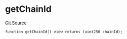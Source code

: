# getChainId
[Git Source](https://github.com/llama-community/vertex-v1/blob/693b03f6823cb240f992102042b3702c0c97cf44/src/utils/Helpers.sol)


```solidity
function getChainId() view returns (uint256 chainId);
```

